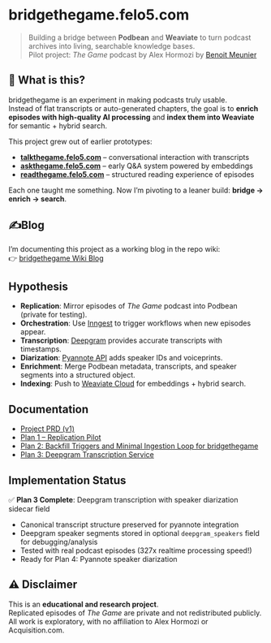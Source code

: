# bridgethegame.felo5.com

> Building a bridge between **Podbean** and **Weaviate** to turn podcast archives into living, searchable knowledge bases.  
> Pilot project: _The Game_ podcast by Alex Hormozi by [Benoit Meunier](https://x.com/bmeunier)

## 🎯 What is this?

bridgethegame is an experiment in making podcasts truly usable.  
Instead of flat transcripts or auto-generated chapters, the goal is to **enrich episodes with high-quality AI processing** and **index them into Weaviate** for semantic + hybrid search.

This project grew out of earlier prototypes:

- **[talkthegame.felo5.com](https://talktothegame.bearblog.dev/blog/)** – conversational interaction with transcripts
- **[askthegame.felo5.com](https://askthegame.felo5.com)** – early Q&A system powered by embeddings
- **[readthegame.felo5.com](https://github.com/bmeunier/readthegame)** – structured reading experience of episodes

Each one taught me something. Now I’m pivoting to a leaner build: **bridge → enrich → search**.

## ✍Blog

I’m documenting this project as a working blog in the repo wiki:  
👉 [bridgethegame Wiki Blog](https://github.com/bmeunier/bridgethegame/wiki)

## Hypothesis

- **Replication**: Mirror episodes of _The Game_ podcast into Podbean (private for testing).
- **Orchestration**: Use [Inngest](https://www.inngest.com/) to trigger workflows when new episodes appear.
- **Transcription**: [Deepgram](https://developers.deepgram.com/) provides accurate transcripts with timestamps.
- **Diarization**: [Pyannote API](https://docs.pyannote.ai/) adds speaker IDs and voiceprints.
- **Enrichment**: Merge Podbean metadata, transcripts, and speaker segments into a structured object.
- **Indexing**: Push to [Weaviate Cloud](https://weaviate.io/) for embeddings + hybrid search.

## Documentation

- [Project PRD (v1)](./docs/PRD/bridgethegame_v1.md)
- [Plan 1 – Replication Pilot](./docs/PRD/bridgethegame_plan1Replication.md)
- [Plan 2: Backfill Triggers and Minimal Ingestion Loop for bridgethegame](docs/PRD/bridgethegame_plan2Backfill.md)
- [Plan 3: Deepgram Transcription Service](docs/PRD/bridgethegame_plan3Transcription.md)

## Implementation Status

✅ **Plan 3 Complete**: Deepgram transcription with speaker diarization sidecar field

- Canonical transcript structure preserved for pyannote integration
- Deepgram speaker segments stored in optional `deepgram_speakers` field for debugging/analysis
- Tested with real podcast episodes (327x realtime processing speed!)
- Ready for Plan 4: Pyannote speaker diarization

## ⚠️ Disclaimer

This is an **educational and research project**.  
Replicated episodes of _The Game_ are private and not redistributed publicly.  
All work is exploratory, with no affiliation to Alex Hormozi or Acquisition.com.

